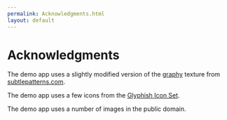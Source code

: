 ```yaml
---
permalink: Acknowledgments.html
layout: default
---
```




Acknowledgments
==

<!-- TEMPLATE START -->

The demo app uses a slightly modified version of the [graphy](http://subtlepatterns.com/graphy/) texture from [subtlepatterns.com](http://subtlepatterns.com).

The demo app uses a few icons from the [Glyphish Icon Set](http://www.glyphish.com/).

The demo app uses a number of images in the public domain.

<!-- TEMPLATE END -->

